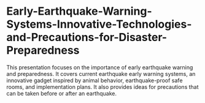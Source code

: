 # Early-Earthquake-Warning-Systems-Innovative-Technologies-and-Precautions-for-Disaster-Preparedness
This presentation focuses on the importance of early earthquake warning and preparedness. It covers current earthquake early warning systems, an innovative gadget inspired by animal behavior, earthquake-proof safe rooms, and implementation plans. It also provides ideas for precautions that can be taken before or after an earthquake.
